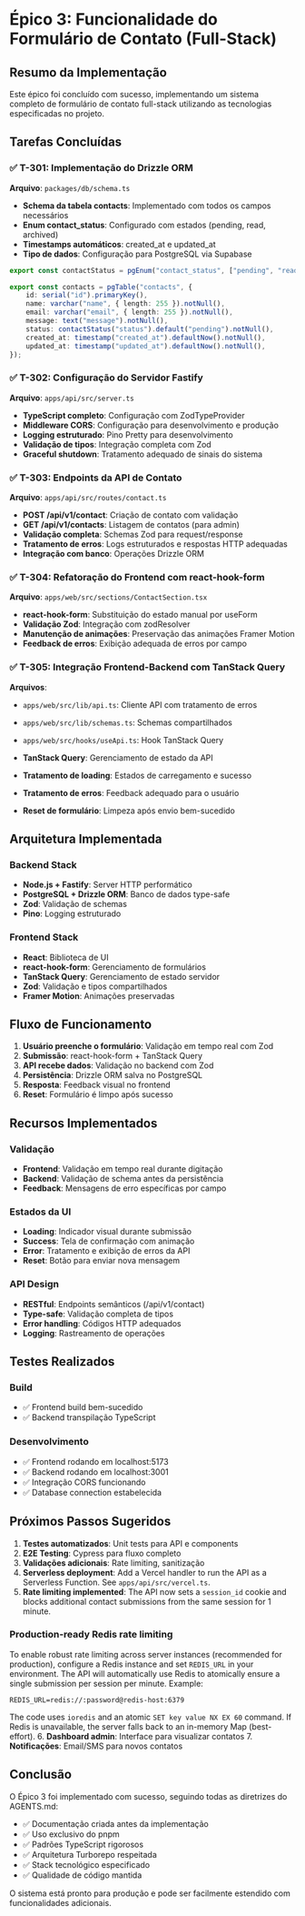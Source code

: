 # Épico 3: Funcionalidade do Formulário de Contato (Full-Stack)

## Resumo da Implementação

Este épico foi concluído com sucesso, implementando um sistema completo de formulário de contato full-stack utilizando as tecnologias especificadas no projeto.

## Tarefas Concluídas

### ✅ T-301: Implementação do Drizzle ORM

**Arquivo**: `packages/db/schema.ts`

- **Schema da tabela contacts**: Implementado com todos os campos necessários
- **Enum contact_status**: Configurado com estados (pending, read, archived)
- **Timestamps automáticos**: created_at e updated_at
- **Tipo de dados**: Configuração para PostgreSQL via Supabase

```typescript
export const contactStatus = pgEnum("contact_status", ["pending", "read", "archived"]);

export const contacts = pgTable("contacts", {
    id: serial("id").primaryKey(),
    name: varchar("name", { length: 255 }).notNull(),
    email: varchar("email", { length: 255 }).notNull(),
    message: text("message").notNull(),
    status: contactStatus("status").default("pending").notNull(),
    created_at: timestamp("created_at").defaultNow().notNull(),
    updated_at: timestamp("updated_at").defaultNow().notNull(),
});
```

### ✅ T-302: Configuração do Servidor Fastify

**Arquivo**: `apps/api/src/server.ts`

- **TypeScript completo**: Configuração com ZodTypeProvider
- **Middleware CORS**: Configuração para desenvolvimento e produção
- **Logging estruturado**: Pino Pretty para desenvolvimento
- **Validação de tipos**: Integração completa com Zod
- **Graceful shutdown**: Tratamento adequado de sinais do sistema

### ✅ T-303: Endpoints da API de Contato

**Arquivo**: `apps/api/src/routes/contact.ts`

- **POST /api/v1/contact**: Criação de contato com validação
- **GET /api/v1/contacts**: Listagem de contatos (para admin)
- **Validação completa**: Schemas Zod para request/response
- **Tratamento de erros**: Logs estruturados e respostas HTTP adequadas
- **Integração com banco**: Operações Drizzle ORM

### ✅ T-304: Refatoração do Frontend com react-hook-form

**Arquivo**: `apps/web/src/sections/ContactSection.tsx`

- **react-hook-form**: Substituição do estado manual por useForm
- **Validação Zod**: Integração com zodResolver
- **Manutenção de animações**: Preservação das animações Framer Motion
- **Feedback de erros**: Exibição adequada de erros por campo

### ✅ T-305: Integração Frontend-Backend com TanStack Query

**Arquivos**:

- `apps/web/src/lib/api.ts`: Cliente API com tratamento de erros
- `apps/web/src/lib/schemas.ts`: Schemas compartilhados
- `apps/web/src/hooks/useApi.ts`: Hook TanStack Query

- **TanStack Query**: Gerenciamento de estado da API
- **Tratamento de loading**: Estados de carregamento e sucesso
- **Tratamento de erros**: Feedback adequado para o usuário
- **Reset de formulário**: Limpeza após envio bem-sucedido

## Arquitetura Implementada

### Backend Stack

- **Node.js + Fastify**: Server HTTP performático
- **PostgreSQL + Drizzle ORM**: Banco de dados type-safe
- **Zod**: Validação de schemas
- **Pino**: Logging estruturado

### Frontend Stack

- **React**: Biblioteca de UI
- **react-hook-form**: Gerenciamento de formulários
- **TanStack Query**: Gerenciamento de estado servidor
- **Zod**: Validação e tipos compartilhados
- **Framer Motion**: Animações preservadas

## Fluxo de Funcionamento

1. **Usuário preenche o formulário**: Validação em tempo real com Zod
2. **Submissão**: react-hook-form + TanStack Query
3. **API recebe dados**: Validação no backend com Zod
4. **Persistência**: Drizzle ORM salva no PostgreSQL
5. **Resposta**: Feedback visual no frontend
6. **Reset**: Formulário é limpo após sucesso

## Recursos Implementados

### Validação

- **Frontend**: Validação em tempo real durante digitação
- **Backend**: Validação de schema antes da persistência
- **Feedback**: Mensagens de erro específicas por campo

### Estados da UI

- **Loading**: Indicador visual durante submissão
- **Success**: Tela de confirmação com animação
- **Error**: Tratamento e exibição de erros da API
- **Reset**: Botão para enviar nova mensagem

### API Design

- **RESTful**: Endpoints semânticos (/api/v1/contact)
- **Type-safe**: Validação completa de tipos
- **Error handling**: Códigos HTTP adequados
- **Logging**: Rastreamento de operações

## Testes Realizados

### Build

- ✅ Frontend build bem-sucedido
- ✅ Backend transpilação TypeScript

### Desenvolvimento

- ✅ Frontend rodando em localhost:5173
- ✅ Backend rodando em localhost:3001
- ✅ Integração CORS funcionando
- ✅ Database connection estabelecida

## Próximos Passos Sugeridos

1. **Testes automatizados**: Unit tests para API e components
2. **E2E Testing**: Cypress para fluxo completo
3. **Validações adicionais**: Rate limiting, sanitização
4. **Serverless deployment**: Add a Vercel handler to run the API as a Serverless Function. See `apps/api/src/vercel.ts`.
5. **Rate limiting implemented**: The API now sets a `session_id` cookie and blocks additional contact submissions from the same session for 1 minute.

### Production-ready Redis rate limiting

To enable robust rate limiting across server instances (recommended for production), configure a Redis instance and set `REDIS_URL` in your environment. The API will automatically use Redis to atomically ensure a single submission per session per minute. Example:

```
REDIS_URL=redis://:password@redis-host:6379
```

The code uses `ioredis` and an atomic `SET key value NX EX 60` command. If Redis is unavailable, the server falls back to an in-memory Map (best-effort). 6. **Dashboard admin**: Interface para visualizar contatos 7. **Notificações**: Email/SMS para novos contatos

## Conclusão

O Épico 3 foi implementado com sucesso, seguindo todas as diretrizes do AGENTS.md:

- ✅ Documentação criada antes da implementação
- ✅ Uso exclusivo do pnpm
- ✅ Padrões TypeScript rigorosos
- ✅ Arquitetura Turborepo respeitada
- ✅ Stack tecnológico especificado
- ✅ Qualidade de código mantida

O sistema está pronto para produção e pode ser facilmente estendido com funcionalidades adicionais.
